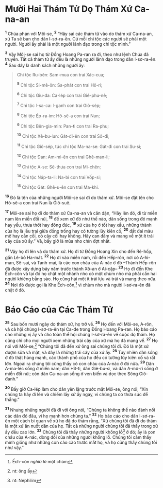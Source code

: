 # Mười Hai Thám Tử Dọ Thám Xứ Ca-na-an

<sup><b>1</b></sup> Chúa phán với Môi-se, <sup><b>2</b></sup> “Hãy sai các thám tử vào do thám xứ Ca-na-an, xứ Ta sẽ ban cho dân I-sơ-ra-ên. Cứ mỗi chi tộc các ngươi sẽ phái một người. Người ấy phải là một người lãnh đạo trong chi tộc mình.”

<sup><b>3</b></sup> Vậy Môi-se sai họ từ Ðồng Hoang Pa-ran ra đi, theo như lệnh Chúa đã truyền. Tất cả thám tử ấy đều là những người lãnh đạo trong dân I-sơ-ra-ên. <sup><b>4</b></sup> Sau đây là danh sách những người ấy:

> Chi tộc Ru-bên: Sam-mua con trai Xác-cua;
>
> <sup><b>5</b></sup> Chi tộc Si-mê-ôn: Sa-phát con trai Hô-ri;
>
> <sup><b>6</b></sup> Chi tộc Giu-đa: Ca-lép con trai Giê-phu-nê;
>
> <sup><b>7</b></sup> Chi tộc I-sa-ca: I-ganh con trai Giô-sép;
>
> <sup><b>8</b></sup> Chi tộc Ép-ra-im: Hô-sê-a con trai Nun;
>
> <sup><b>9</b></sup> Chi tộc Bên-gia-min: Pan-ti con trai Ra-phu;
>
> <sup><b>10</b></sup> Chi tộc Xê-bu-lun: Gát-đi-ên con trai Sô-đi;
>
> <sup><b>11</b></sup> Chi tộc Giô-sép, tức chi tộc Ma-na-se: Gát-đi con trai Su-si;
>
> <sup><b>12</b></sup> Chi tộc Ðan: Am-mi-ên con trai Ghê-man-li;
>
> <sup><b>13</b></sup> Chi tộc A-se: Sê-thưa con trai Mi-chên;
>
> <sup><b>14</b></sup> Chi tộc Náp-ta-li: Na-bi con trai Vốp-si;
>
> <sup><b>15</b></sup> Chi tộc Gát: Ghê-u-ên con trai Ma-khi.

<sup><b>16</b></sup> Ðó là tên của những người Môi-se sai đi do thám xứ. Môi-se đặt tên cho Hô-sê-a con trai Nun là Giô-suê.

<sup><b>17</b></sup> Môi-se sai họ đi do thám xứ Ca-na-an và căn dặn, “Hãy lên đó, đi từ miền nam lên miền đồi núi, <sup><b>18</b></sup> để xem xứ đó như thế nào, dân sống trong đó mạnh hay yếu, thưa thớt hay đông đúc, <sup><b>19</b></sup> xứ của họ ở tốt hay xấu, những thành của họ là lều trại giữa đồng trống hay có tường lũy kiên cố, <sup><b>20</b></sup> đất đai màu mỡ hay cằn cỗi, có cây cối hay không. Hãy can đảm và mang về một ít trái cây của xứ ấy.” Vả, bấy giờ là mùa nho chín đợt nhất.

<sup><b>21</b></sup> Vậy họ đi lên và do thám xứ. Họ đi từ Ðồng Hoang Xin cho đến Rê-hốp, gần Lê-bô Ha-mát. <sup><b>22</b></sup> Họ đi vào miền nam, rồi đến Hếp-rôn, nơi có A-hi-man, Sê-sai, và Tanh-mai, là các con cháu của A-nác ở đó –Thành Hếp-rôn đã được xây dựng bảy năm trước thành Xô-an ở Ai-cập– <sup><b>23</b></sup> Họ đi đến Khe Ếch-côn và tại đó họ chặt một nhánh nho có một chùm nho mà phải cần hai người khiêng bằng sào. Họ cũng hái một ít trái lựu và trái vả mang theo nữa. <sup><b>24</b></sup> Nơi đó được gọi là Khe Ếch-côn,[^1-13c7dc33-7c1c-4258-860c-05859796aac7] vì chùm nho mà người I-sơ-ra-ên đã chặt ở đó.

# Báo Cáo của Các Thám Tử

<sup><b>25</b></sup> Sau bốn mươi ngày do thám xứ, họ trở về. <sup><b>26</b></sup> Họ đến với Môi-se, A-rôn, và cả hội chúng I-sơ-ra-ên tại Ca-đe trong Ðồng Hoang Pa-ran. Họ báo cáo cho những vị ấy và cho toàn thể hội chúng I-sơ-ra-ên về cuộc dọ thám. Họ cũng chỉ cho mọi người xem những trái cây của xứ mà họ đã mang về. <sup><b>27</b></sup> Họ nói với Môi-se,[^2-13c7dc33-7c1c-4258-860c-05859796aac7] “Chúng tôi đã đến xứ ông sai chúng tôi đi. Ðó là một xứ đượm sữa và mật, và đây là những trái cây của xứ ấy. <sup><b>28</b></sup> Tuy nhiên dân sống ở đó thật hùng mạnh, các thành phố của họ đều có tường lũy kiên cố và rất lớn. Ngoài ra chúng tôi cũng thấy có con cháu của A-nác ở đó nữa. <sup><b>29</b></sup> Dân A-ma-léc sống ở miền nam; dân Hít-ti, dân Giê-bu-si, và dân A-mô-ri sống ở miền đồi núi; còn dân Ca-na-an sống ở ven biển và dọc theo Sông Giô-đanh.”

<sup><b>30</b></sup> Bấy giờ Ca-lép làm cho dân yên lặng trước mặt Môi-se, ông nói, “Xin chúng ta hãy đi lên và chiếm lấy xứ ấy ngay, vì chúng ta có thừa sức để thắng.”

<sup><b>31</b></sup> Nhưng những người đã đi với ông nói, “Chúng ta không thể nào đánh nổi các dân đó đâu, vì họ mạnh hơn chúng ta.” <sup><b>32</b></sup> Họ báo cáo cho dân I-sơ-ra-ên một cách bi quan về xứ họ đã do thám rằng, “Xứ chúng tôi đã đi do thám là một xứ ăn nuốt dân của họ. Tất cả những người chúng tôi đã thấy trong xứ ấy đều cao lớn. <sup><b>33</b></sup> Chúng tôi đã thấy những người khổng lồ[^3-13c7dc33-7c1c-4258-860c-05859796aac7] ở đó; ấy là con cháu của A-nác, dòng dõi của những người khổng lồ. Chúng tôi cảm thấy mình giống như những con cào cào trước mắt họ, và họ cũng thấy chúng tôi như vậy.”

[^1-13c7dc33-7c1c-4258-860c-05859796aac7]: Ếch-côn _nghĩa là_ một chùm

[^2-13c7dc33-7c1c-4258-860c-05859796aac7]: nt: ông ấy

[^3-13c7dc33-7c1c-4258-860c-05859796aac7]: nt: Nephilim
